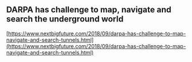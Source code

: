 ## DARPA has challenge to map, navigate and search the underground world
  
  [https://www.nextbigfuture.com/2018/09/darpa-has-challenge-to-map-navigate-and-search-tunnels.html](https://www.nextbigfuture.com/2018/09/darpa-has-challenge-to-map-navigate-and-search-tunnels.html)